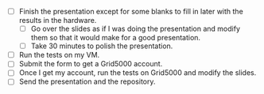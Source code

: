 - [ ] Finish the presentation except for some blanks to fill in later with the results in the hardware.
  - [ ] Go over the slides as if I was doing the presentation and modify them so that it would make for a good presentation.
  - [ ] Take 30 minutes to polish the presentation.
- [ ] Run the tests on my VM.
- [ ] Submit the form to get a Grid5000 account.
- [ ] Once I get my account, run the tests on Grid5000 and modify the slides.
- [ ] Send the presentation and the repository.
